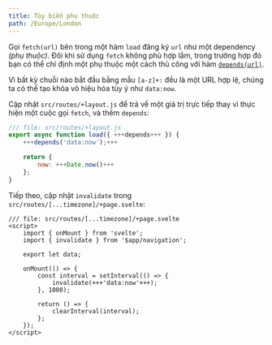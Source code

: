 ```yaml
---
title: Tùy biến phụ thuộc
path: /Europe/London
---
```


Gọi `fetch(url)` bên trong một hàm `load` đăng ký `url` như một dependency _(phụ thuộc)_. Đôi khi sử dụng `fetch` không phù hợp lắm, trong trường hợp đó bạn có thể chỉ định một phụ thuộc một cách thủ công với hàm [`depends(url)`](https://kit.svelte.dev/docs/load#invalidation-manual-invalidation).


Vì bất kỳ chuỗi nào bắt đầu bằng mẫu `[a-z]+:` đều là một URL hợp lệ, chúng ta có thể tạo khóa vô hiệu hóa tùy ý như `data:now`.

Cập nhật `src/routes/+layout.js` để trả về một giá trị trực tiếp thay vì thực hiện một cuộc gọi `fetch`, và thêm `depends`:

```js
/// file: src/routes/+layout.js
export async function load({ +++depends+++ }) {
	+++depends('data:now');+++

	return {
		now: +++Date.now()+++
	};
}
```

Tiếp theo, cập nhật `invalidate` trong `src/routes/[...timezone]/+page.svelte`:

```svelte
/// file: src/routes/[...timezone]/+page.svelte
<script>
	import { onMount } from 'svelte';
	import { invalidate } from '$app/navigation';

	export let data;

	onMount(() => {
		const interval = setInterval(() => {
			invalidate(+++'data:now'+++);
		}, 1000);

		return () => {
			clearInterval(interval);
		};
	});
</script>
```
